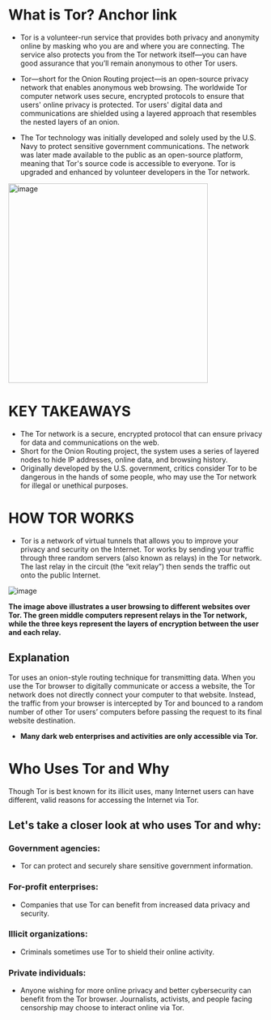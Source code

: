 # What is Tor? Anchor link

* Tor is a volunteer-run service that provides both privacy and anonymity online by masking who you are and where you are connecting. The service also protects you from the Tor network itself—you can have good assurance that you’ll remain anonymous to other Tor users.

* Tor—short for the Onion Routing project—is an open-source privacy network that enables anonymous web browsing. The worldwide Tor computer network uses secure, encrypted protocols to ensure that users' online privacy is protected. Tor users' digital data and communications are shielded using a layered approach that resembles the nested layers of an onion.

* The Tor technology was initially developed and solely used by the U.S. Navy to protect sensitive government communications. The network was later made available to the public as an open-source platform, meaning that Tor's source code is accessible to everyone. Tor is upgraded and enhanced by volunteer developers in the Tor network.

<img width="394" alt="image" src="https://user-images.githubusercontent.com/104230071/197139333-b5c82e1b-a1a4-4f2b-a3a7-82ae3bd586d4.png">


# KEY TAKEAWAYS

* The Tor network is a secure, encrypted protocol that can ensure privacy for data and communications on the web.
* Short for the Onion Routing project, the system uses a series of layered nodes to hide IP addresses, online data, and browsing history.
* Originally developed by the U.S. government, critics consider Tor to be dangerous in the hands of some people, who may use the Tor network for illegal or unethical purposes.

# HOW TOR WORKS
* Tor is a network of virtual tunnels that allows you to improve your privacy and security on the Internet. Tor works by sending your traffic through three random servers (also known as relays) in the Tor network. The last relay in the circuit (the “exit relay”) then sends the traffic out onto the public Internet.

![image](https://user-images.githubusercontent.com/104230071/197153868-08e609a6-64c3-4837-931d-4e6f1c4434dd.png)

**The image above illustrates a user browsing to different websites over Tor. The green middle computers represent relays in the Tor network, while the three keys represent the layers of encryption between the user and each relay.**

## Explanation
Tor uses an onion-style routing technique for transmitting data. When you use the Tor browser to digitally communicate or access a website, the Tor network does not directly connect your computer to that website. Instead, the traffic from your browser is intercepted by Tor and bounced to a random number of other Tor users’ computers before passing the request to its final website destination.
* **Many dark web enterprises and activities are only accessible via Tor.**

# Who Uses Tor and Why

Though Tor is best known for its illicit uses, many Internet users can have different, valid reasons for accessing the Internet via Tor.

## Let's take a closer look at who uses Tor and why:

### Government agencies: 
* Tor can protect and securely share sensitive government information.
### For-profit enterprises: 
* Companies that use Tor can benefit from increased data privacy and security.
### Illicit organizations: 
* Criminals sometimes use Tor to shield their online activity.
### Private individuals: 
* Anyone wishing for more online privacy and better cybersecurity can benefit from the Tor browser. Journalists, activists, and people facing censorship may choose to interact online via Tor.


